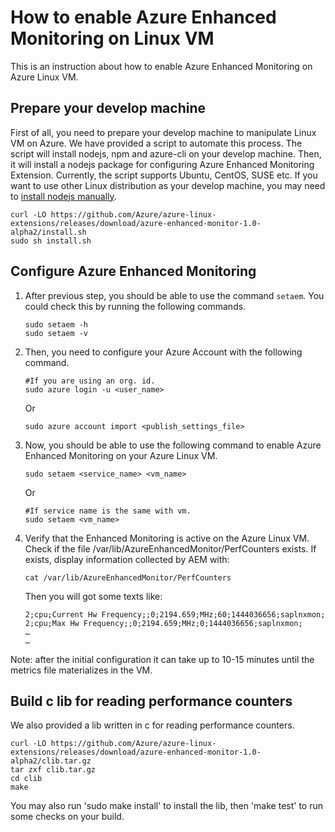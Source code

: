 # How to enable Azure Enhanced Monitoring on Linux VM

This is an instruction about how to enable Azure Enhanced Monitoring on Azure Linux VM.

## Prepare your develop machine

First of all, you need to prepare your develop machine to manipulate Linux VM on Azure. We have provided a script to automate this process. The script will install nodejs, npm and azure-cli on your develop machine. Then, it will install a nodejs package for configuring Azure Enhanced Monitoring Extension. Currently, the script supports Ubuntu, CentOS, SUSE etc. If you want to use other Linux distribution as your develop machine, you may need to [install nodejs manually](https://github.com/joyent/node/wiki/installing-node.js-via-package-manager).

```
curl -LO https://github.com/Azure/azure-linux-extensions/releases/download/azure-enhanced-monitor-1.0-alpha2/install.sh
sudo sh install.sh
```
## Configure Azure Enhanced Monitoring

1. After previous step, you should be able to use the command `setaem`. You could check this by running the following commands.

    ```
    sudo setaem -h
    sudo setaem -v 
    ```
2. Then, you need to configure your Azure Account with the following command.

    ```
    #If you are using an org. id.
    sudo azure login -u <user_name>
    ```
    Or

    ```
    sudo azure account import <publish_settings_file>
    ```
3. Now, you should be able to use the following command to enable Azure Enhanced Monitoring on your Azure Linux VM.

    ```
    sudo setaem <service_name> <vm_name>
    ```
    Or
    ```  
    #If service name is the same with vm.
    sudo setaem <vm_name>
    ```
4. Verify that the Enhanced Monitoring is active on the Azure Linux VM. Check if the file  /var/lib/AzureEnhancedMonitor/PerfCounters exists. If exists, display information collected by AEM with:

    ```
    cat /var/lib/AzureEnhancedMonitor/PerfCounters
    ```
    Then you will got some texts like:
    
    ```
    2;cpu;Current Hw Frequency;;0;2194.659;MHz;60;1444036656;saplnxmon;
    2;cpu;Max Hw Frequency;;0;2194.659;MHz;0;1444036656;saplnxmon;
    …
    …
    ```

Note: after the initial configuration it can take up to 10-15 minutes until the metrics file materializes in the VM.


## Build c lib for reading performance counters

We also provided a lib written in c for reading performance counters.

```
curl -LO https://github.com/Azure/azure-linux-extensions/releases/download/azure-enhanced-monitor-1.0-alpha2/clib.tar.gz
tar zxf clib.tar.gz
cd clib
make
```

You may also run 'sudo make install' to install the lib, then 'make test' to run some checks on your build.
